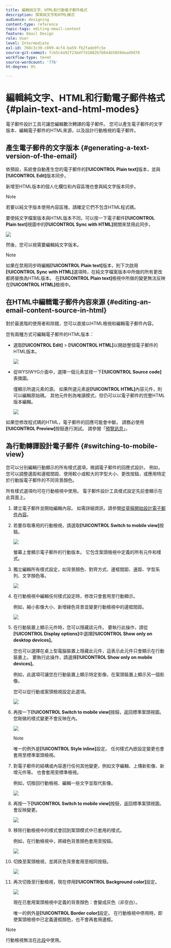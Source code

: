 ```yaml
---
title: 編輯純文字、HTML和行動電子郵件格式
description: 探索純文字和HTML模式
audience: designing
content-type: reference
topic-tags: editing-email-content
feature: Email Design
role: User
level: Intermediate
exl-id: 760c3c30-c899-4cf4-ba59-fb2fade9fc5e
source-git-commit: fcb5c4a92f23bdffd1082b7b044b5859dead9d70
workflow-type: tm+mt
source-wordcount: '776'
ht-degree: 0%

---
```


# 編輯純文字、HTML和行動電子郵件格式 {#plain-text-and-html-modes}

電子郵件設計工具可讓您編輯數次轉譯的電子郵件。 您可以產生電子郵件的文字版本、編輯電子郵件的HTML來源，以及設計行動檢視的電子郵件。

## 產生電子郵件的文字版本 {#generating-a-text-version-of-the-email}

依預設，系統會自動產生您的電子郵件的&#x200B;**[!UICONTROL Plain text]**&#x200B;版本，並與&#x200B;**[!UICONTROL Edit]**&#x200B;版本同步。

新增至HTML版本的個人化欄位和內容區塊也會與純文字版本同步。

>[!NOTE]
>
>若要以純文字版本使用內容區塊，請確定它們不包含HTML程式碼。

要使純文字檔案版本與HTML版本不同，可以按一下電子郵件&#x200B;**[!UICONTROL Plain text]**&#x200B;視圖中的&#x200B;**[!UICONTROL Sync with HTML]**&#x200B;開關來禁用此同步。

![](assets/email_designer_textversion.png)

然後，您可以視需要編輯純文字版本。

>[!NOTE]
>
>如果在禁用同步時編輯&#x200B;**[!UICONTROL Plain text]**&#x200B;版本，則下次啟用&#x200B;**[!UICONTROL Sync with HTML]**&#x200B;選項時，在純文字檔案版本中所做的所有更改都將替換為HTML版本。 在&#x200B;**[!UICONTROL Plain text]**&#x200B;檢視中所做的變更無法反映在&#x200B;**[!UICONTROL HTML]**&#x200B;檢視中。

## 在HTML中編輯電子郵件內容來源 {#editing-an-email-content-source-in-html}

對於最進階的使用者和除錯，您可以直接以HTML檢視和編輯電子郵件內容。

您有兩種方式可編輯電子郵件的HTML版本：

* 選取&#x200B;**[!UICONTROL Edit]** > **[!UICONTROL HTML]**&#x200B;以開啟整個電子郵件的HTML版本。

   ![](assets/email_designer_html1.png)

* 從WYSIWYG介面中，選擇一個元素並按一下&#x200B;**[!UICONTROL Source code]**&#x200B;表徵圖。

   僅顯示所選元素的源。 如果所選元素是&#x200B;**[!UICONTROL HTML]**&#x200B;內容元件，則可以編輯原始碼。 其他元件則為唯讀模式，但仍可以以電子郵件的完整HTML版本編輯。

   ![](assets/email_designer_html2.png)

如果您修改程式碼的HTML，電子郵件的回應可能會中斷。 請務必使用&#x200B;**[!UICONTROL Preview]**&#x200B;按鈕進行測試。 請參閱「[預覽訊息](../../sending/using/previewing-messages.md)」。

## 為行動轉譯設計電子郵件 {#switching-to-mobile-view}

您可以分別編輯行動顯示的所有樣式選項，微調電子郵件的回應式設計。 例如，您可以調整邊距和邊框間距、使用較小或較大的字型大小、更改按鈕，或應用特定於行動版電子郵件的不同背景顏色。

所有樣式選項均可在行動檢視中使用。 電子郵件設計工具樣式設定先前會顯示在此頁面上。

1. 建立電子郵件並開始編輯內容。 如需詳細資訊，請參閱[從草稿開始設計電子郵件內容](../../designing/using/designing-from-scratch.md#designing-an-email-content-from-scratch)。
1. 若要存取專用的行動檢視，請選取&#x200B;**[!UICONTROL Switch to mobile view]**&#x200B;按鈕。

   ![](assets/email_designer_mobile_view_switch.png)

   螢幕上會顯示電子郵件的行動版本。 它包含案頭檢視中定義的所有元件和樣式。

1. 獨立編輯所有樣式設定，如背景顏色、對齊方式、邊框間距、邊距、字型系列、文字顏色等。

   ![](assets/email_designer_mobile_view.png)

1. 在行動檢視中編輯任何樣式設定時，修改只會套用至行動顯示。

   例如，縮小影像大小、新增綠色背景並變更行動檢視中的邊框間距。

   ![](assets/email_designer_mobile_view_change.png)

1. 在行動裝置上顯示元件時，您可以隱藏該元件。 要執行此操作，請從&#x200B;**[!UICONTROL Display options]**&#x200B;中選擇&#x200B;**[!UICONTROL Show only on desktop devices]**。

   您也可以選擇在桌上型電腦裝置上隱藏此元件，這表示此元件只會顯示在行動裝置上。 要執行此操作，請選擇&#x200B;**[!UICONTROL Show only on mobile devices]**。

   例如，此選項可讓您在行動裝置上顯示特定影像，在案頭裝置上顯示另一個影像。

   您可以從行動或案頭檢視設定此選項。

   ![](assets/email_designer_mobile_hide.png)

1. 再按一下&#x200B;**[!UICONTROL Switch to mobile view]**&#x200B;按鈕，返回標準案頭視圖。 您剛做的樣式變更不會反映在內。

   ![](assets/email_designer_mobile_view_desktop_no-change.png)

   >[!NOTE]
   >
   >唯一的例外是&#x200B;**[!UICONTROL Style inline]**&#x200B;設定。 任何樣式內嵌設定變更也會套用至標準案頭檢視。

1. 對電子郵件的結構或內容進行任何其他變更，例如文字編輯、上傳新影像、新增元件等。 也會套用至標準檢視。

   例如，切換回行動檢視、編輯一些文字並取代影像。

   ![](assets/email_designer_mobile_view_change_content.png)

1. 再按一下&#x200B;**[!UICONTROL Switch to mobile view]**&#x200B;按鈕，返回標準案頭視圖。 會反映變更。

   ![](assets/email_designer_mobile_view_desktop_content-change.png)

1. 移除行動檢視中的樣式會回到案頭模式中已套用的樣式。

   例如，在行動檢視中，將綠色背景顏色套用至按鈕。

   ![](assets/email_designer_mobile_view_background_mobile.png)

1. 切換至案頭檢視，並將灰色背景套用至相同按鈕。

   ![](assets/email_designer_mobile_view_background_desktop.png)

1. 再次切換至行動檢視，現在停用&#x200B;**[!UICONTROL Background color]**&#x200B;設定。

   ![](assets/email_designer_mobile_view_background_mobile_disabled.png)

   現在已套用案頭檢視中定義的背景顏色：會變成灰色（非空白）。

   唯一的例外是&#x200B;**[!UICONTROL Border color]**&#x200B;設定。 在行動檢視中停用時，即使案頭檢視中已定義邊框顏色，也不會再套用邊框。

>[!NOTE]
>
>行動檢視無法在[片段](../../designing/using/using-reusable-content.md#about-fragments)中使用。

